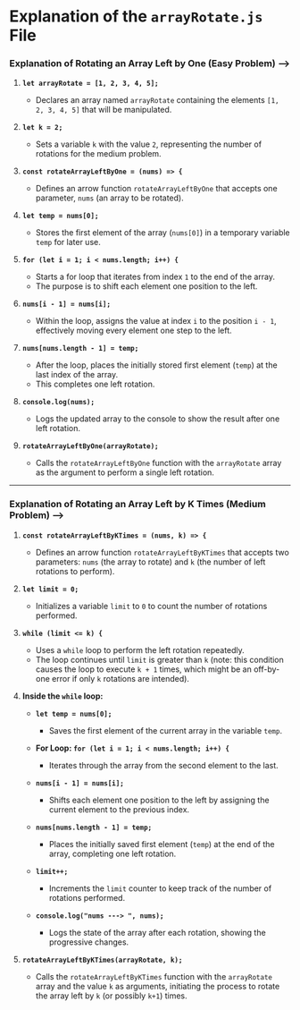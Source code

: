 # Explanation of the `arrayRotate.js` File

### Explanation of Rotating an Array Left by One (Easy Problem) -->

1. **`let arrayRotate = [1, 2, 3, 4, 5];`**

   - Declares an array named `arrayRotate` containing the elements `[1, 2, 3, 4, 5]` that will be manipulated.

2. **`let k = 2;`**

   - Sets a variable `k` with the value `2`, representing the number of rotations for the medium problem.

3. **`const rotateArrayLeftByOne = (nums) => {`**

   - Defines an arrow function `rotateArrayLeftByOne` that accepts one parameter, `nums` (an array to be rotated).

4. **`let temp = nums[0];`**

   - Stores the first element of the array (`nums[0]`) in a temporary variable `temp` for later use.

5. **`for (let i = 1; i < nums.length; i++) {`**

   - Starts a for loop that iterates from index `1` to the end of the array.
   - The purpose is to shift each element one position to the left.

6. **`nums[i - 1] = nums[i];`**

   - Within the loop, assigns the value at index `i` to the position `i - 1`, effectively moving every element one step to the left.

7. **`nums[nums.length - 1] = temp;`**

   - After the loop, places the initially stored first element (`temp`) at the last index of the array.
   - This completes one left rotation.

8. **`console.log(nums);`**

   - Logs the updated array to the console to show the result after one left rotation.

9. **`rotateArrayLeftByOne(arrayRotate);`**
   - Calls the `rotateArrayLeftByOne` function with the `arrayRotate` array as the argument to perform a single left rotation.

---

### Explanation of Rotating an Array Left by K Times (Medium Problem) -->

1. **`const rotateArrayLeftByKTimes = (nums, k) => {`**

   - Defines an arrow function `rotateArrayLeftByKTimes` that accepts two parameters: `nums` (the array to rotate) and `k` (the number of left rotations to perform).

2. **`let limit = 0;`**

   - Initializes a variable `limit` to `0` to count the number of rotations performed.

3. **`while (limit <= k) {`**

   - Uses a `while` loop to perform the left rotation repeatedly.
   - The loop continues until `limit` is greater than `k` (note: this condition causes the loop to execute `k + 1` times, which might be an off-by-one error if only `k` rotations are intended).

4. **Inside the `while` loop:**

   - **`let temp = nums[0];`**

     - Saves the first element of the current array in the variable `temp`.

   - **For Loop: `for (let i = 1; i < nums.length; i++) {`**

     - Iterates through the array from the second element to the last.

   - **`nums[i - 1] = nums[i];`**

     - Shifts each element one position to the left by assigning the current element to the previous index.

   - **`nums[nums.length - 1] = temp;`**

     - Places the initially saved first element (`temp`) at the end of the array, completing one left rotation.

   - **`limit++;`**

     - Increments the `limit` counter to keep track of the number of rotations performed.

   - **`console.log("nums ---> ", nums);`**
     - Logs the state of the array after each rotation, showing the progressive changes.

5. **`rotateArrayLeftByKTimes(arrayRotate, k);`**
   - Calls the `rotateArrayLeftByKTimes` function with the `arrayRotate` array and the value `k` as arguments, initiating the process to rotate the array left by `k` (or possibly `k+1`) times.
